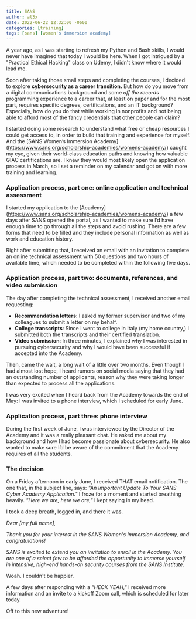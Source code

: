 ```yaml
---
title: SANS
author: al3x
date: 2022-06-22 12:32:00 -0600
categories: [training]
tags: [sans] [women's immersion academy]
---
```


A year ago, as I was starting to refresh my Python and Bash skills, I would never have imagined that today I would be here. When I got intrigued by a "Practical Ethical Hacking" class on Udemy, I didn't know where it would lead me.

Soon after taking those small steps and completing the courses, I decided to explore **cybersecurity as a career transition.** But how do you move from a digital communications background and some *off the records* programming experience to a career that, at least on paper and for the most part, requires specific degrees, certifications, and an IT background? Especially, how do you do that while working in nonprofits and not being able to afford most of the fancy credentials that other people can claim?

I started doing some research to understand what free or cheap resources I could get access to, in order to build that training and experience for myself. And the [SANS Women’s Immersion Academy] (https://www.sans.org/scholarship-academies/womens-academy/) caught my eye, given their world-class education paths and knowing how valuable GIAC certifications are. I knew they would most likely open the application process in March, so I set a reminder on my calendar and got on with more training and learning.

### Application process, part one: online application and technical assessment

I started my application to the [Academy] (https://www.sans.org/scholarship-academies/womens-academy/) a few days after SANS opened the portal, as I wanted to make sure I’d have enough time to go through all the steps and avoid rushing. There are a few forms that need to be filled and they include personal information as well as work and education history.

Right after submitting that, I received an email with an invitation to complete an online technical assessment with 50 questions and two hours of available time, which needed to be completed within the following five days.

### Application process, part two: documents, references, and video submission

The day after completing the technical assessment, I received another email requesting:
- **Recommendation letters**: I asked my former supervisor and two of my colleagues to submit a letter on my behalf.
-	**College transcripts**: Since I went to college in Italy (my home country,) I submitted both the transcripts and their certified translation.
-	**Video submission**: In three minutes, I explained why I was interested in pursuing cybersecurity and why I would have been successful if accepted into the Academy.

Then, came the wait, a long wait of a little over two months. Even though I had almost lost hope, I heard rumors on social media saying that they had an outstanding number of applicants, reason why they were taking longer than expected to process all the applications.

I was very excited when I heard back from the Academy towards the end of May: I was invited to a phone interview, which I scheduled for early June.

### Application process, part three: phone interview
During the first week of June, I was interviewed by the Director of the Academy and it was a really pleasant chat. He asked me about my background and how I had become passionate about cybersecurity. He also wanted to make sure I’d be aware of the commitment that the Academy requires of all the students.

### The decision
On a Friday afternoon in early June, I received THAT email notification. The one that, in the subject line, says: *"An Important Update To Your SANS Cyber Academy Application."*
I froze for a moment and started breathing heavily. *"Here we are, here we are,"* I kept saying in my head.

I took a deep breath, logged in, and there it was.

*Dear [my full name],*

*Thank you for your interest in the SANS Women's Immersion Academy, and congratulations!*

*SANS is excited to extend you an invitation to enroll in the Academy. You are one of a select few to be afforded the opportunity to immerse yourself in intensive, high-end hands-on security courses from the SANS Institute.*

Woah. I couldn't be happier.

A few days after responding with a *"HECK YEAH,"* I received more information and an invite to a kickoff Zoom call, which is scheduled for later today.

Off to this new adventure!
